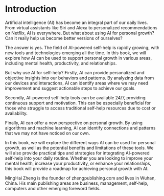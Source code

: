 # Introduction

Artificial intelligence (AI) has become an integral part of our daily lives. From virtual assistants like Siri and Alexa to personalized recommendations on Netflix, AI is everywhere. But what about using AI for personal growth? Can it really help us become better versions of ourselves?

The answer is yes. The field of AI-powered self-help is rapidly growing, with new tools and technologies emerging all the time. In this book, we will explore how AI can be used to support personal growth in various areas, including mental health, productivity, and relationships.

But why use AI for self-help? Firstly, AI can provide personalized and objective insights into our behaviors and patterns. By analyzing data from our devices and interactions, AI can identify areas where we may need improvement and suggest actionable steps to achieve our goals.

Secondly, AI-powered self-help tools can be available 24/7, providing continuous support and motivation. This can be especially beneficial for those who struggle to access traditional self-help resources due to cost or availability.

Finally, AI can offer a new perspective on personal growth. By using algorithms and machine learning, AI can identify connections and patterns that we may not have noticed on our own.

In this book, we will explore the different ways AI can be used for personal growth, as well as the potential benefits and limitations of these tools. We will also provide practical tips and strategies for integrating AI-powered self-help into your daily routine. Whether you are looking to improve your mental health, increase your productivity, or enhance your relationships, this book will provide a roadmap for achieving personal growth with AI.

MingHai Zheng is the founder of zhengpublishing.com and lives in Wuhan, China. His main publishing areas are business, management, self-help, computers and other emerging foreword fields.

